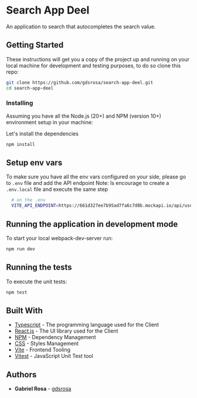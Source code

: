 # Search App Deel

An application to search that autocompletes the search value.

## Getting Started

These instructions will get you a copy of the project up and running on your local machine for development and testing purposes, to do so clone this repo:

```zsh
git clone https://github.com/gdsrosa/search-app-deel.git
cd search-app-deel
```

### Installing

Assuming you have all the Node.js (20+) and NPM (version 10+) environment setup in your machine:

Let's install the dependencies

```zsh
npm install
```

## Setup env vars

To make sure you have all the env vars configured on your side, please go to `.env` file and add the API endpoint
Note: Is encourage to create a `.env.local` file and execute the same step

```zsh
  # on the .env
  VITE_API_ENDPOINT=https://661d327ee7b95ad7fa6c7d8b.mockapi.io/api/users
```

## Running the application in development mode

To start your local webpack-dev-server run:

```zsh
npm run dev
```

## Running the tests

To execute the unit tests:

```zsh
npm test
```

## Built With

- [Typescript](https://www.typescriptlang.org/) - The programming language used for the Client
- [React.js](https://reactjs.org/) - The UI library used for the Client
- [NPM](http://npmjs.org) - Dependency Management
- [CSS](https://developer.mozilla.org/pt-BR/docs/Web/CSS) - Styles Management
- [Vite](https://vitejs.dev/) - Frontend Tooling
- [Vitest](https://vitest.dev/) - JavaScript Unit Test tool

## Authors

- **Gabriel Rosa** - [gdsrosa](https://github.com/gdsrosa)
